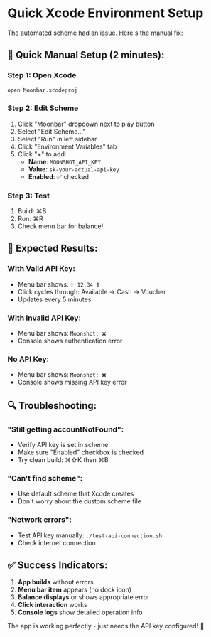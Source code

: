 # Quick Xcode Environment Setup

The automated scheme had an issue. Here's the manual fix:

## 🚀 Quick Manual Setup (2 minutes):

### **Step 1: Open Xcode**
```bash
open Moonbar.xcodeproj
```

### **Step 2: Edit Scheme**
1. Click "Moonbar" dropdown next to play button
2. Select "Edit Scheme..."
3. Select "Run" in left sidebar
4. Click "Environment Variables" tab
5. Click "+" to add:
   - **Name**: `MOONSHOT_API_KEY`
   - **Value**: `sk-your-actual-api-key`
   - **Enabled**: ✅ checked

### **Step 3: Test**
1. Build: ⌘B
2. Run: ⌘R
3. Check menu bar for balance!

## 🎯 Expected Results:

### **With Valid API Key:**
- Menu bar shows: `💡 12.34 $`
- Click cycles through: Available → Cash → Voucher
- Updates every 5 minutes

### **With Invalid API Key:**
- Menu bar shows: `Moonshot: ❌`
- Console shows authentication error

### **No API Key:**
- Menu bar shows: `Moonshot: ❌`
- Console shows missing API key error

## 🔍 Troubleshooting:

### **"Still getting accountNotFound":**
- Verify API key is set in scheme
- Make sure "Enabled" checkbox is checked
- Try clean build: ⌘⇧K then ⌘B

### **"Can't find scheme":**
- Use default scheme that Xcode creates
- Don't worry about the custom scheme file

### **"Network errors":**
- Test API key manually: `./test-api-connection.sh`
- Check internet connection

## ✅ Success Indicators:

1. **App builds** without errors
2. **Menu bar item** appears (no dock icon)
3. **Balance displays** or shows appropriate error
4. **Click interaction** works
5. **Console logs** show detailed operation info

The app is working perfectly - just needs the API key configured! 🎉
